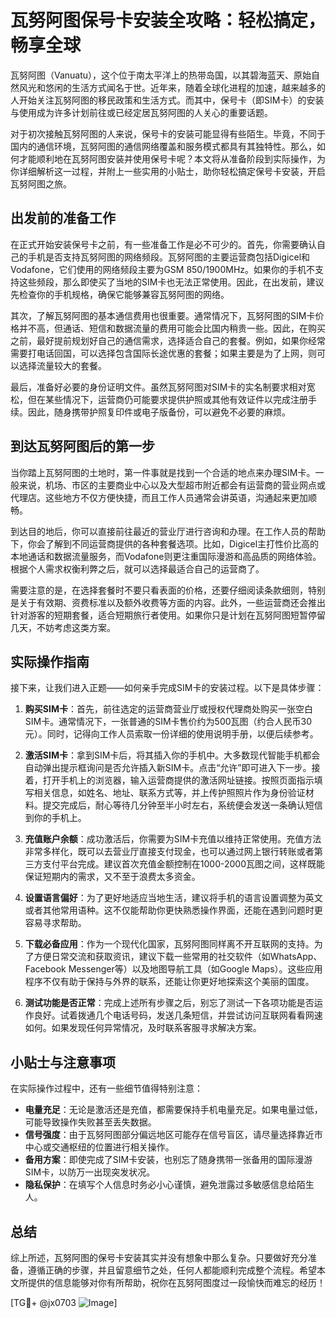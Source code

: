 # 瓦努阿图保号卡安装全攻略：轻松搞定，畅享全球

瓦努阿图（Vanuatu），这个位于南太平洋上的热带岛国，以其碧海蓝天、原始自然风光和悠闲的生活方式闻名于世。近年来，随着全球化进程的加速，越来越多的人开始关注瓦努阿图的移民政策和生活方式。而其中，保号卡（即SIM卡）的安装与使用成为许多计划前往或已经定居瓦努阿图的人关心的重要话题。

对于初次接触瓦努阿图的人来说，保号卡的安装可能显得有些陌生。毕竟，不同于国内的通信环境，瓦努阿图的通信网络覆盖和服务模式都具有其独特性。那么，如何才能顺利地在瓦努阿图安装并使用保号卡呢？本文将从准备阶段到实际操作，为你详细解析这一过程，并附上一些实用的小贴士，助你轻松搞定保号卡安装，开启瓦努阿图之旅。

## 出发前的准备工作

在正式开始安装保号卡之前，有一些准备工作是必不可少的。首先，你需要确认自己的手机是否支持瓦努阿图的网络频段。瓦努阿图的主要运营商包括Digicel和Vodafone，它们使用的网络频段主要为GSM 850/1900MHz。如果你的手机不支持这些频段，那么即使买了当地的SIM卡也无法正常使用。因此，在出发前，建议先检查你的手机规格，确保它能够兼容瓦努阿图的网络。

其次，了解瓦努阿图的基本通信费用也很重要。通常情况下，瓦努阿图的SIM卡价格并不高，但通话、短信和数据流量的费用可能会比国内稍贵一些。因此，在购买之前，最好提前规划好自己的通信需求，选择适合自己的套餐。例如，如果你经常需要打电话回国，可以选择包含国际长途优惠的套餐；如果主要是为了上网，则可以选择流量较大的套餐。

最后，准备好必要的身份证明文件。虽然瓦努阿图对SIM卡的实名制要求相对宽松，但在某些情况下，运营商仍可能要求提供护照或其他有效证件以完成注册手续。因此，随身携带护照复印件或电子版备份，可以避免不必要的麻烦。

## 到达瓦努阿图后的第一步

当你踏上瓦努阿图的土地时，第一件事就是找到一个合适的地点来办理SIM卡。一般来说，机场、市区的主要商业中心以及大型超市附近都会有运营商的营业网点或代理店。这些地方不仅方便快捷，而且工作人员通常会讲英语，沟通起来更加顺畅。

到达目的地后，你可以直接前往最近的营业厅进行咨询和办理。在工作人员的帮助下，你会了解到不同运营商提供的各种套餐选项。比如，Digicel主打性价比高的本地通话和数据流量服务，而Vodafone则更注重国际漫游和高品质的网络体验。根据个人需求权衡利弊之后，就可以选择最适合自己的运营商了。

需要注意的是，在选择套餐时不要只看表面的价格，还要仔细阅读条款细则，特别是关于有效期、资费标准以及额外收费等方面的内容。此外，一些运营商还会推出针对游客的短期套餐，适合短期旅行者使用。如果你只是计划在瓦努阿图短暂停留几天，不妨考虑这类方案。

## 实际操作指南

接下来，让我们进入正题——如何亲手完成SIM卡的安装过程。以下是具体步骤：

1. **购买SIM卡**：首先，前往选定的运营商营业厅或授权代理商处购买一张空白SIM卡。通常情况下，一张普通的SIM卡售价约为500瓦图（约合人民币30元）。同时，记得向工作人员索取一份详细的使用说明手册，以便后续参考。

2. **激活SIM卡**：拿到SIM卡后，将其插入你的手机中。大多数现代智能手机都会自动弹出提示框询问是否允许插入新SIM卡。点击“允许”即可进入下一步。接着，打开手机上的浏览器，输入运营商提供的激活网址链接。按照页面指示填写相关信息，如姓名、地址、联系方式等，并上传护照照片作为身份验证材料。提交完成后，耐心等待几分钟至半小时左右，系统便会发送一条确认短信到你的手机上。

3. **充值账户余额**：成功激活后，你需要为SIM卡充值以维持正常使用。充值方法非常多样化，既可以去营业厅直接支付现金，也可以通过网上银行转账或者第三方支付平台完成。建议首次充值金额控制在1000-2000瓦图之间，这样既能保证短期内的需求，又不至于浪费太多资金。

4. **设置语言偏好**：为了更好地适应当地生活，建议将手机的语言设置调整为英文或者其他常用语种。这不仅能帮助你更快熟悉操作界面，还能在遇到问题时更容易寻求帮助。

5. **下载必备应用**：作为一个现代化国家，瓦努阿图同样离不开互联网的支持。为了方便日常交流和获取资讯，建议下载一些常用的社交软件（如WhatsApp、Facebook Messenger等）以及地图导航工具（如Google Maps）。这些应用程序不仅有助于保持与外界的联系，还能让你更好地探索这个美丽的国度。

6. **测试功能是否正常**：完成上述所有步骤之后，别忘了测试一下各项功能是否运作良好。试着拨通几个电话号码，发送几条短信，并尝试访问互联网看看网速如何。如果发现任何异常情况，及时联系客服寻求解决方案。

## 小贴士与注意事项

在实际操作过程中，还有一些细节值得特别注意：

- **电量充足**：无论是激活还是充值，都需要保持手机电量充足。如果电量过低，可能导致操作失败甚至丢失数据。
- **信号强度**：由于瓦努阿图部分偏远地区可能存在信号盲区，请尽量选择靠近市中心或交通枢纽的位置进行相关操作。
- **备用方案**：即使完成了SIM卡安装，也别忘了随身携带一张备用的国际漫游SIM卡，以防万一出现突发状况。
- **隐私保护**：在填写个人信息时务必小心谨慎，避免泄露过多敏感信息给陌生人。

## 总结

综上所述，瓦努阿图的保号卡安装其实并没有想象中那么复杂。只要做好充分准备，遵循正确的步骤，并且留意细节之处，任何人都能顺利完成整个流程。希望本文所提供的信息能够对你有所帮助，祝你在瓦努阿图度过一段愉快而难忘的经历！

[TG💪+ @jx0703 ![Image](https://github.com/user-attachments/assets/dbca1d08-cadb-493c-b0ec-ad6f7a83f270)]